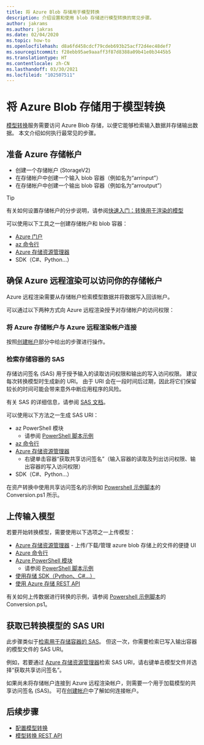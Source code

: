 ```yaml
---
title: 将 Azure Blob 存储用于模型转换
description: 介绍设置和使用 blob 存储进行模型转换的常见步骤。
author: jakrams
ms.author: jakras
ms.date: 02/04/2020
ms.topic: how-to
ms.openlocfilehash: d8a6fd458cdcf79cdeb693b25acf72d4ec48def7
ms.sourcegitcommit: f28ebb95ae9aaaff3f87d8388a09b41e0b3445b5
ms.translationtype: HT
ms.contentlocale: zh-CN
ms.lasthandoff: 03/30/2021
ms.locfileid: "102507511"
---
```

# <a name="use-azure-blob-storage-for-model-conversion"></a>将 Azure Blob 存储用于模型转换

[模型转换](model-conversion.md)服务需要访问 Azure Blob 存储，以便它能够检索输入数据并存储输出数据。 本文介绍如何执行最常见的步骤。

## <a name="prepare-azure-storage-accounts"></a>准备 Azure 存储帐户

- 创建一个存储帐户 (StorageV2)
- 在存储帐户中创建一个输入 blob 容器（例如名为“arrinput”）
- 在存储帐户中创建一个输出 blob 容器（例如名为“arroutput”）

> [!TIP]
> 有关如何设置存储帐户的分步说明，请参阅[快速入门：转换用于渲染的模型](../../quickstarts/convert-model.md)

可以使用以下工具之一创建存储帐户和 blob 容器：

- [Azure 门户](https://portal.azure.com)
- [az 命令行](/cli/azure/install-azure-cli)
- [Azure 存储资源管理器](https://azure.microsoft.com/features/storage-explorer/)
- SDK（C#、Python…）

## <a name="ensure-azure-remote-rendering-can-access-your-storage-account"></a>确保 Azure 远程渲染可以访问你的存储帐户

Azure 远程渲染需要从存储帐户检索模型数据并将数据写入回该帐户。

可以通过以下两种方式向 Azure 远程渲染授予对存储帐户的访问权限：

### <a name="connect-your-azure-storage-account-with-your-azure-remote-rendering-account"></a>将 Azure 存储帐户与 Azure 远程渲染帐户连接

按照[创建帐户](../create-an-account.md#link-storage-accounts)部分中给出的步骤进行操作。

### <a name="retrieve-sas-for-the-storage-containers"></a>检索存储容器的 SAS

存储访问签名 (SAS) 用于授予输入的读取访问权限和输出的写入访问权限。 建议每次转换模型时生成新的 URI。 由于 URI 会在一段时间后过期，因此将它们保留较长的时间可能会带来意外中断应用程序的风险。

有关 SAS 的详细信息，请参阅 [SAS 文档](../../../storage/common/storage-sas-overview.md)。

可以使用以下方法之一生成 SAS URI：

- az PowerShell 模块
  - 请参阅 [PowerShell 脚本示例](../../samples/powershell-example-scripts.md)
- [az 命令行](/cli/azure/install-azure-cli)
- [Azure 存储资源管理器](https://azure.microsoft.com/features/storage-explorer/)
  - 右键单击容器“获取共享访问签名”（输入容器的读取及列出访问权限、输出容器的写入访问权限）
- SDK（C#、Python…）

在资产转换中使用共享访问签名的示例如 [Powershell 示例脚本](../../samples/powershell-example-scripts.md#script-conversionps1)的 Conversion.ps1 所示。

## <a name="upload-an-input-model"></a>上传输入模型

若要开始转换模型，需要使用以下选项之一上传模型：

- [Azure 存储资源管理器](https://azure.microsoft.com/features/storage-explorer/) - 上传/下载/管理 azure blob 存储上的文件的便捷 UI
- [Azure 命令行](../../../storage/blobs/storage-quickstart-blobs-cli.md)
- [Azure PowerShell 模块](/powershell/azure/install-az-ps)
  - 请参阅 [PowerShell 脚本示例](../../samples/powershell-example-scripts.md)
- [使用存储 SDK（Python、C#…）](../../../storage/index.yml)
- [使用 Azure 存储 REST API](/rest/api/storageservices/blob-service-rest-api)

有关如何上传数据进行转换的示例，请参阅 [Powershell 示例脚本](../../samples/powershell-example-scripts.md#script-conversionps1)的 Conversion.ps1。

## <a name="get-a-sas-uri-for-the-converted-model"></a>获取已转换模型的 SAS URI

此步骤类似于[检索用于存储容器的 SAS](#retrieve-sas-for-the-storage-containers)。 但这一次，你需要检索已写入输出容器的模型文件的 SAS URI。

例如，若要通过 [Azure 存储资源管理器](https://azure.microsoft.com/features/storage-explorer/)检索 SAS URI，请右键单击模型文件并选择“获取共享访问签名”。

如果尚未将存储帐户连接到 Azure 远程渲染帐户，则需要一个用于加载模型的共享访问签名 (SAS)。 可在[创建帐户](../create-an-account.md#link-storage-accounts)中了解如何连接帐户。

## <a name="next-steps"></a>后续步骤

- [配置模型转换](configure-model-conversion.md)
- [模型转换 REST API](conversion-rest-api.md)
